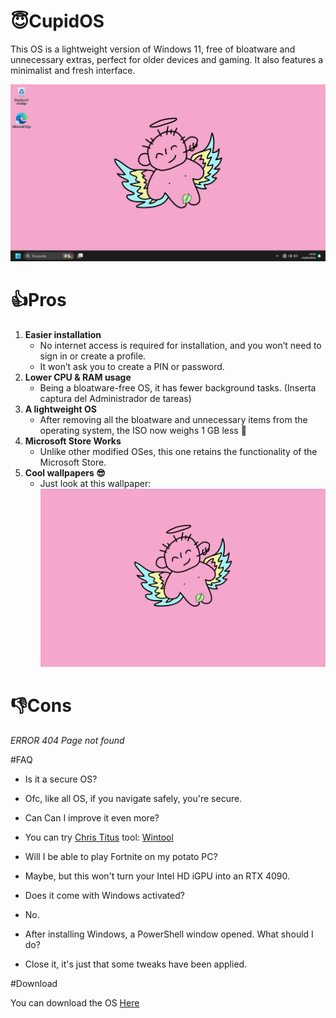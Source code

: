 # 😇CupidOS
This OS is a lightweight version of Windows 11, free of bloatware and unnecessary extras, perfect for older devices and gaming. 
It also features a minimalist and fresh interface.

![screen-install](./Docs/Desktop.png)


# 👍Pros
1. **Easier installation**
   - No internet access is required for installation, and you won’t need to sign in or create a profile.
   - It won’t ask you to create a PIN or password.
2. **Lower CPU & RAM usage**
   - Being a bloatware-free OS, it has fewer background tasks.
     (Inserta captura del Administrador de tareas)
3. **A lightweight OS**
   - After removing all the bloatware and unnecessary items from the operating system, the ISO now weighs 1 GB less 🤯
4. **Microsoft Store Works**
   - Unlike other modified OSes, this one retains the functionality of the Microsoft Store.
6. **Cool wallpapers 😎**
   - Just look at this wallpaper:
   ![](./Docs/Wp/img0.jpg)
# 👎Cons
 *ERROR 404 Page not found*

#FAQ
  - Is it a secure OS?
  +  Ofc, like all OS, if you navigate safely, you're secure.

  - Can Can I improve it even more?
  + You can try [Chris Titus](https://github.com/ChrisTitusTech) tool: [Wintool](https://github.com/ChrisTitusTech/winutil)

  - Will I be able to play Fortnite on my potato PC?
  + Maybe, but this won't turn your Intel HD iGPU into an RTX 4090.

  - Does it come with Windows activated?
  + No.

  - After installing Windows, a PowerShell window opened. What should I do?
  + Close it, it's just that some tweaks have been applied.

#Download

You can download the OS [Here](https://cupidos11.wixsite.com/cupidos)
